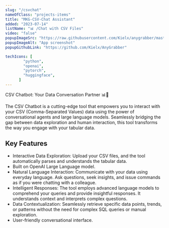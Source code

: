 ```yaml
---
slug: "/csvchat"
nameOfClass: "projects-items"
title: "MKG-CSV-Chat Assistant"
added: "2023-07-14"
listName: "📊 /Chat with CSV Files"
video: "false"
popupImageSrc: "https://raw.githubusercontent.com/Kielx/anygrabber/master/assets_readme/screenshot1.png"
popupImageAlt: "App screenshot"
popupGithubLink: "https://github.com/Kielx/AnyGrabber"

techIcons: [
        "python",
        "openai",
        "pytorch",
        "huggingface",
      ]
---
```


CSV Chatbot: Your Data Conversation Partner 📊🤖

The CSV Chatbot is a cutting-edge tool that empowers you to interact with your CSV (Comma-Separated Values) data using the power of conversational agents and large language models. Seamlessly bridging the gap between data exploration and human interaction, this tool transforms the way you engage with your tabular data.

## Key Features

- Interactive Data Exploration: Upload your CSV files, and the tool automatically
  parses and understands the tabular data.
- Built on OpenAI Large Language model.
- Natural Language Interaction: Communicate with your data using everyday language.
  Ask questions, seek insights, and issue commands as if you were chatting with a colleague.
- Intelligent Responses: The tool employs advanced language models to comprehend your
  queries and provide insightful responses. It understands context and interprets 
  complex questions.
- Data Contextualization: Seamlessly retrieve specific data points, trends, or
  patterns without the need for complex SQL queries or manual exploration.
- User-friendly conversational interface.
